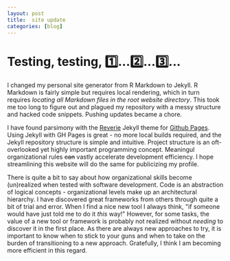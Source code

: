 ```yaml
---
layout: post
title:  site update
categories: [blog]
---
```


# Testing, testing, :one:...:two:...:three:... 

I changed my personal site generator from R Markdown to Jekyll. R Markdown is fairly simple but requires local rendering, which in turn requires *locating all Markdown files in the root website directory*. This took me too long to figure out and plagued my repository with a messy structure and hacked code snippets. Pushing updates became a chore.

I have found parsimony with the [Reverie](https://github.com/amitmerchant1990/reverie) Jekyll theme for [Github Pages](https://docs.github.com/en/pages/getting-started-with-github-pages/about-github-pages). Using Jekyll with GH Pages is great - no more local builds required, and the Jekyll repository structure is simple and intuitive. Project structure is an oft-overlooked yet highly important programming concept. Meaningul organizational rules ~~can~~ vastly accelerate development efficiency. I hope streamlining this website will do the same for publicizing my profile. 

There is quite a bit to say about how organizational skills become (un)realized when tested with software development. Code is an abstraction of logical concepts - organizational levels make up an architectural hierarchy. I have discovered great frameworks from others through quite a bit of trial and error. When I find a nice new tool I always think, "if someone would have just told me to do it *this* way!" However, for some tasks, the value of a new tool or framework is probably not realized without *needing* to discover it in the first place. As there are always new approaches to try, it is important to know when to stick to your guns and when to take on the burden of transitioning to a new approach. Gratefully, I think I am becoming more efficient in this regard.